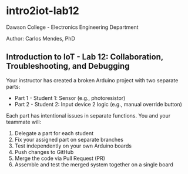 # intro2iot-lab12

Dawson College - Electronics Engineering Department

Author: Carlos Mendes, PhD

## Introduction to IoT - Lab 12: Collaboration, Troubleshooting, and Debugging

Your instructor has created a broken Arduino project with two separate parts:
- Part 1 - Student 1: Sensor (e.g., photoresistor)
- Part 2 - Student 2: Input device 2 logic (e.g., manual override button)

Each part has intentional issues in separate functions. You and your teammate will:
1. Delegate a part for each student
2. Fix your assigned part on separate branches
3. Test independently on your own Arduino boards
4. Push changes to GitHub
5. Merge the code via Pull Request (PR)
6. Assemble and test the merged system together on a single board
